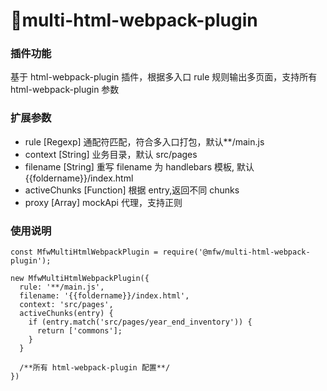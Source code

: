 # multi-html-webpack-plugin

### 插件功能

基于 html-webpack-plugin 插件，根据多入口 rule 规则输出多页面，支持所有 html-webpack-plugin 参数

### 扩展参数

- rule [Regexp] 通配符匹配，符合多入口打包，默认\*\*/main.js
- context [String] 业务目录，默认 src/pages
- filename [String] 重写 filename 为 handlebars 模板, 默认{{foldername}}/index.html
- activeChunks [Function] 根据 entry,返回不同 chunks
- proxy [Array] mockApi 代理，支持正则

### 使用说明

```
const MfwMultiHtmlWebpackPlugin = require('@mfw/multi-html-webpack-plugin');

new MfwMultiHtmlWebpackPlugin({
  rule: '**/main.js',
  filename: '{{foldername}}/index.html',
  context: 'src/pages',
  activeChunks(entry) {
    if (entry.match('src/pages/year_end_inventory')) {
      return ['commons'];
    }
  }

  /**所有 html-webpack-plugin 配置**/
})
```
